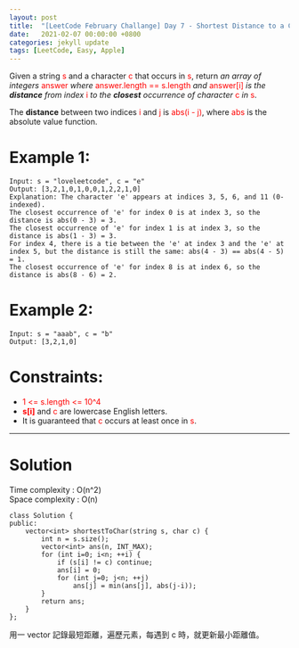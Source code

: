 ```yaml
---
layout: post
title:  "[LeetCode February Challange] Day 7 - Shortest Distance to a Character"
date:   2021-02-07 00:00:00 +0800
categories: jekyll update
tags: [LeetCode, Easy, Apple]
---
```

Given a string <font color="red">s</font> and a character <font color="red">c</font> that occurs in <font color="red">s</font>, return *an array of integers* <font color="red">answer</font> *where* <font color="red">answer.length == s.length</font> *and* <font color="red">answer[i]</font> *is the **distance** from index* <font color="red">i</font> *to the **closest** occurrence of character* <font color="red">c</font> *in* <font color="red">s</font>.

The **distance** between two indices <font color="red">i</font> and <font color="red">j</font> is <font color="red">abs(i - j)</font>, where <font color="red">abs</font> is the absolute value function.

# Example 1:

	Input: s = "loveleetcode", c = "e"
	Output: [3,2,1,0,1,0,0,1,2,2,1,0]
	Explanation: The character 'e' appears at indices 3, 5, 6, and 11 (0-indexed).
	The closest occurrence of 'e' for index 0 is at index 3, so the distance is abs(0 - 3) = 3.
	The closest occurrence of 'e' for index 1 is at index 3, so the distance is abs(1 - 3) = 3.
	For index 4, there is a tie between the 'e' at index 3 and the 'e' at index 5, but the distance is still the same: abs(4 - 3) == abs(4 - 5) = 1.
	The closest occurrence of 'e' for index 8 is at index 6, so the distance is abs(8 - 6) = 2.

# Example 2:

	Input: s = "aaab", c = "b"
	Output: [3,2,1,0]

# Constraints:

- <font color="red">1 <= s.length <= 10^4</font>
- **<font color="red">s[i]</font>** and <font color="red">c</font> are lowercase English letters.
- It is guaranteed that <font color="red">c</font> occurs at least once in <font color="red">s</font>.

______________________  

# Solution  

Time complexity : O(n^2)  
Space complexity : O(n)  

	class Solution {
	public:
	    vector<int> shortestToChar(string s, char c) {
	        int n = s.size();
	        vector<int> ans(n, INT_MAX);
	        for (int i=0; i<n; ++i) {
	            if (s[i] != c) continue;
	            ans[i] = 0;
	            for (int j=0; j<n; ++j)
	                ans[j] = min(ans[j], abs(j-i));
	        }
	        return ans;
	    }
	};

用一 vector 記錄最短距離，遍歷元素，每遇到 c 時，就更新最小距離值。
